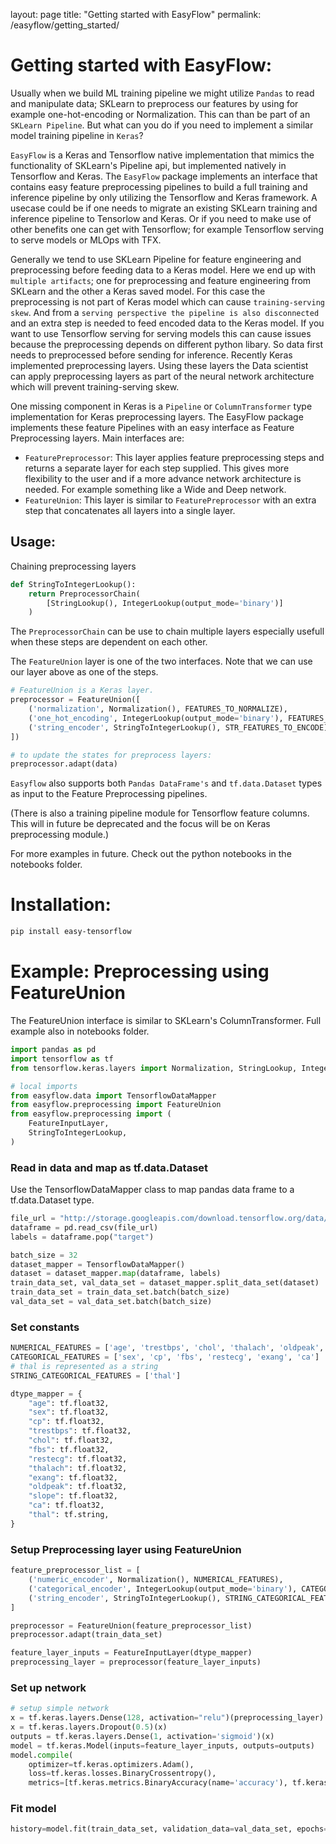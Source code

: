 layout: page
title: "Getting started with EasyFlow"
permalink: /easyflow/getting_started/

# Getting started with EasyFlow:

Usually when we build ML training pipeline we might utilize `Pandas` to read and manipulate data; SKLearn to preprocess our features by using for example one-hot-encoding or Normalization. This can than be part of an `SKLearn Pipeline`. But what can you do if you need to implement a similar model training pipeline in `Keras`?

`EasyFlow` is a Keras and Tensorflow native implementation that mimics the functionality of SKLearn's Pipeline api, but implemented natively in Tensorflow and Keras. The `EasyFlow` package implements an interface that contains easy feature preprocessing pipelines to build a full training and inference pipeline by only utilizing the Tensorflow and Keras framework. A usecase could be if one needs to migrate an existing SKLearn training and inference pipeline to Tensorlow and Keras. Or if you need to make use of other benefits one can get with Tensorflow; for example Tensorflow serving to serve models or MLOps with TFX.

Generally we tend to use SKLearn Pipeline for feature engineering and preprocessing before feeding data to a Keras model. Here we end up with `multiple artifacts`; one for preprocessing and feature engineering from SKLearn and the other a Keras saved model. For this case the preprocessing is not part of Keras model which can cause `training-serving skew`. And from a `serving perspective the pipeline is also disconnected` and an extra step is needed to feed encoded data to the Keras model. If you want to use Tensorflow serving for serving models this can cause issues because the preprocessing depends on different python libary. So data first needs to preprocessed before sending for inference. Recently Keras implemented preprocessing layers. Using these layers the Data scientist can apply preprocessing layers as part of the neural network architecture which will prevent training-serving skew. 

One missing component in Keras is a `Pipeline` or `ColumnTransformer` type implementation for Keras preprocessing layers. The EasyFlow package implements these feature Pipelines with an easy interface as Feature Preprocessing layers. Main interfaces are:

* `FeaturePreprocessor`: This layer applies feature preprocessing steps and returns a separate layer for each       step supplied. This gives more flexibility to the user and if a more advance network architecture is needed. For example something like a Wide and Deep network.
* `FeatureUnion`: This layer is similar to `FeaturePreprocessor` with an extra step that concatenates all
layers into a single layer.

## Usage:

Chaining preprocessing layers

```python
def StringToIntegerLookup():
    return PreprocessorChain(
        [StringLookup(), IntegerLookup(output_mode='binary')]
    )
```
The `PreprocessorChain` can be use to chain multiple layers especially usefull when these steps are dependent on each other.

The `FeatureUnion` layer is one of the two interfaces. Note that we can use our layer above as one of the steps.

```python
# FeatureUnion is a Keras layer.
preprocessor = FeatureUnion([
    ('normalization', Normalization(), FEATURES_TO_NORMALIZE),
    ('one_hot_encoding', IntegerLookup(output_mode='binary'), FEATURES_TO_ENCODE),
    ('string_encoder', StringToIntegerLookup(), STR_FEATURES_TO_ENCODE)
])

# to update the states for preprocess layers:
preprocessor.adapt(data)
```

`Easyflow` also supports both `Pandas DataFrame's` and `tf.data.Dataset` types as input to the Feature Preprocessing pipelines.

(There is also a training pipeline module for Tensorflow feature columns. This will in future be deprecated and the focus will be on Keras preprocessing module.)

For more examples in future. Check out the python notebooks in the notebooks folder.

# Installation:
```bash
pip install easy-tensorflow
```

# Example: Preprocessing using FeatureUnion
The FeatureUnion interface is similar to SKLearn's ColumnTransformer. Full example also in notebooks folder.

```python
import pandas as pd
import tensorflow as tf
from tensorflow.keras.layers import Normalization, StringLookup, IntegerLookup

# local imports
from easyflow.data import TensorflowDataMapper
from easyflow.preprocessing import FeatureUnion
from easyflow.preprocessing import (
    FeatureInputLayer,
    StringToIntegerLookup,
)

```

### Read in data and map as tf.data.Dataset
Use the TensorflowDataMapper class to map pandas data frame to a tf.data.Dataset type.

```python
file_url = "http://storage.googleapis.com/download.tensorflow.org/data/heart.csv"
dataframe = pd.read_csv(file_url)
labels = dataframe.pop("target")

batch_size = 32
dataset_mapper = TensorflowDataMapper() 
dataset = dataset_mapper.map(dataframe, labels)
train_data_set, val_data_set = dataset_mapper.split_data_set(dataset)
train_data_set = train_data_set.batch(batch_size)
val_data_set = val_data_set.batch(batch_size)
```

### Set constants
```python
NUMERICAL_FEATURES = ['age', 'trestbps', 'chol', 'thalach', 'oldpeak', 'slope']
CATEGORICAL_FEATURES = ['sex', 'cp', 'fbs', 'restecg', 'exang', 'ca']
# thal is represented as a string
STRING_CATEGORICAL_FEATURES = ['thal']

dtype_mapper = {
    "age": tf.float32,
    "sex": tf.float32,
    "cp": tf.float32,
    "trestbps": tf.float32,
    "chol": tf.float32,
    "fbs": tf.float32,
    "restecg": tf.float32,
    "thalach": tf.float32,
    "exang": tf.float32,
    "oldpeak": tf.float32,
    "slope": tf.float32,
    "ca": tf.float32,
    "thal": tf.string,
}
```

### Setup Preprocessing layer using FeatureUnion

```python
feature_preprocessor_list = [
    ('numeric_encoder', Normalization(), NUMERICAL_FEATURES),
    ('categorical_encoder', IntegerLookup(output_mode='binary'), CATEGORICAL_FEATURES),
    ('string_encoder', StringToIntegerLookup(), STRING_CATEGORICAL_FEATURES)
]

preprocessor = FeatureUnion(feature_preprocessor_list)
preprocessor.adapt(train_data_set)

feature_layer_inputs = FeatureInputLayer(dtype_mapper)
preprocessing_layer = preprocessor(feature_layer_inputs)
```

### Set up network
```python
# setup simple network
x = tf.keras.layers.Dense(128, activation="relu")(preprocessing_layer)
x = tf.keras.layers.Dropout(0.5)(x)
outputs = tf.keras.layers.Dense(1, activation='sigmoid')(x)
model = tf.keras.Model(inputs=feature_layer_inputs, outputs=outputs)
model.compile(
    optimizer=tf.keras.optimizers.Adam(),
    loss=tf.keras.losses.BinaryCrossentropy(),
    metrics=[tf.keras.metrics.BinaryAccuracy(name='accuracy'), tf.keras.metrics.AUC(name='auc')])
```

### Fit model
```python
history=model.fit(train_data_set, validation_data=val_data_set, epochs=10)
```
